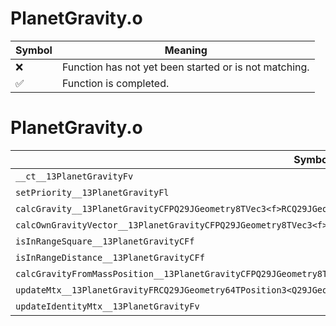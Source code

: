 # PlanetGravity.o
| Symbol | Meaning 
| ------------- | ------------- 
| :x: | Function has not yet been started or is not matching. 
| :white_check_mark: | Function is completed. 


# PlanetGravity.o
| Symbol | Decompiled? |
| ------------- | ------------- |
| `__ct__13PlanetGravityFv` | :white_check_mark: |
| `setPriority__13PlanetGravityFl` | :white_check_mark: |
| `calcGravity__13PlanetGravityCFPQ29JGeometry8TVec3<f>RCQ29JGeometry8TVec3<f>` | :white_check_mark: |
| `calcOwnGravityVector__13PlanetGravityCFPQ29JGeometry8TVec3<f>PfRCQ29JGeometry8TVec3<f>` | :white_check_mark: |
| `isInRangeSquare__13PlanetGravityCFf` | :white_check_mark: |
| `isInRangeDistance__13PlanetGravityCFf` | :white_check_mark: |
| `calcGravityFromMassPosition__13PlanetGravityCFPQ29JGeometry8TVec3<f>PfRCQ29JGeometry8TVec3<f>RCQ29JGeometry8TVec3<f>` | :white_check_mark: |
| `updateMtx__13PlanetGravityFRCQ29JGeometry64TPosition3<Q29JGeometry38TMatrix34<Q29JGeometry13SMatrix34C<f>>>` | :white_check_mark: |
| `updateIdentityMtx__13PlanetGravityFv` | :white_check_mark: |
